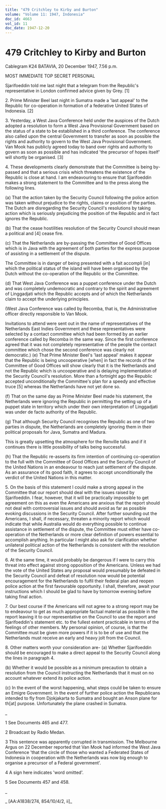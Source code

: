 ```yaml
---
title: "479 Critchley to Kirby and Burton"
volume: "Volume 11: 1947, Indonesia"
doc_id: 4663
vol_id: 11
doc_date: 1947-12-20
---
```


# 479 Critchley to Kirby and Burton

Cablegram K24 BATAVIA, 20 December 1947, 7.56 p.m.

MOST IMMEDIATE TOP SECRET PERSONAL

Sjarifoeddin told me last night that a telegram from the Republic's representative in London confirmed advice given by Grey. [1]

2\. Prime Minister Beel last night in Sumatra made a 'last appeal' to the Republic for co-operation in formation of a federative United States of Indonesia. [2]

3\. Yesterday, a West Java Conference held under the auspices of the Dutch adopted a resolution to form a West Java Provisional Government based on the status of a state to be established in a third conference. The conference also called upon the central Government to transfer as soon as possible the rights and authority to govern to the West Java Provisional Government. Van Mook has publicly agreed today to band over rights and authority to govern as soon as possible and has indicated 'the precursor of hopes itself' will shortly be organised. [3]

4\. These developments clearly demonstrate that the Committee is being by-passed and that a serious crisis which threatens the existence of the Republic is close at hand. I am endeavouring to ensure that Sjarifoeddin makes a strong statement to the Committee and to the press along the following lines.

(a) That the action taken by the Security Council following the police action was taken without prejudice to the rights, claims or position of the parties. The Dutch are disregarding the Security Council's resolutions by taking action which is seriously prejudicing the position of the Republic and in fact ignores the Republic.

(b) That the cease hostilities resolution of the Security Council should mean a political and [4] cease fire.

(c) That the Netherlands are by-passing the Committee of Good Offices which is in Java with the agreement of both parties for the express purpose of assisting in a settlement of the dispute.

The Committee is in danger of being presented with a fait accompli [in] which the political status of the island will have been organised by the Dutch without the co-operation of the Republic or the Committee.

(d) That West Java Conference was a puppet conference under the Dutch and was completely undemocratic and contrary to the spirit and agreement of Linggadjati which the Republic accepts and of which the Netherlands claim to accept the underlying principles.

(West Java Conference was called by Recomba, that is, the Administrative officer directly responsible to Van Mook.

Invitations to attend were sent out in the name of representatives of the Netherlands East Indies Government and these representatives were selected by a contact committee which had been formed by an earlier conference called by Recomba in the same way. Since the first conference agreed that it was not completely representative of the people the contact committee which chose the second conference was clearly not democratic.) (e) That Prime Minister Beel's 'last appeal' makes it appear that the Republic is being uncooperative [when] in fact the records of the Committee of Good Offices will show clearly that it is the Netherlands and not the Republic which is uncooperative and is delaying implementation of the Security Council's resolution. More than a fortnight ago the Republic accepted unconditionally the Committee's plan for a speedy and effective truce [5] whereas the Netherlands have not yet done so.

(f) That on the same day as Prime Minister Beel made his statement, the Netherlands were ignoring the Republic in permitting the setting up of a puppet state in territory which under their own interpretation of Linggadjati was under de facto authority of the Republic.

(g) That although Security Council recognises the Republic as one of two parties in dispute, the Netherlands are completely ignoring them in their political proposals for Java, Sumatra and Madura.

This is greatly upsetting the atmosphere for the Renville talks and if it continues there is little possibility of talks being successful.

(h) That the Republic re-asserts its firm intention of continuing co-operation to the full with the Committee of Good Offices and the Security Council of the United Nations in an endeavour to reach just settlement of the dispute. As an assurance of its good faith, it agrees to accept unconditionally the verdict of the United Nations in this matter.

5\. On the basis of this statement I could make a strong appeal in the Committee that our report should deal with the issues raised by Sjarifoeddin. I fear, however, that it will be practically impossible to get agreement on this as even the Americans are anxious that the report should not deal with controversial issues and should avoid as far as possible evoking discussions in the Security Council. After further sounding out the Americans, I shall, if necessary, threaten a minority report which would indicate that while Australia would do everything possible to continue assistance in settlement of the dispute, the Committee must either have co-operation of the Netherlands or more clear definition of powers essential to accomplish anything. In particular I might also ask for clarification whether unilateral political action of the Netherlands is consistent with the resolution of the Security Council.

6\. At the same time, it would probably be dangerous if I were to carry this threat into effect against strong opposition of the Americans. Unless we had the vote of the United States any proposal would presumably be defeated in the Security Council and defeat of resolution now would be potential encouragement for the Netherlands to fulfil their federal plan and reopen police action at the first favourable opportunity. I shall, therefore, await your instructions which I should be glad to have by tomorrow evening before taking final action.

7\. Our best course if the Americans will not agree to a strong report may be to endeavour to get as much appropriate factual material as possible in the report leaving it to our representative on the Council to use the report and Sjarifoeddin's statement etc. to the fullest extent practicable in terms of the feelings of other members. My personal opinion, of course, is that the Committee must be given more powers if it is to be of use and that the Netherlands must receive an early and heavy jolt from the Council.

8\. Other matters worth your consideration are- (a) Whether Sjarifoeddin should be encouraged to make a direct appeal to the Security Council along the lines in paragraph 4.

(b) Whether it would be possible as a minimum precaution to obtain a resolution from the Council instructing the Netherlands that it must on no account whatever extend its police action.

(c) In the event of the worst happening, what steps could be taken to ensure an Emigre Government. In the event of further police action the Republicans intended to fly from Djokjakarta to Sumatra and bought an Anson plane for th[at] purpose. Unfortunately the plane crashed in Sumatra.

_

1 See Documents 465 and 477.

2 Broadcast by Radio Medan.

3 This sentence was apparently corrupted in transmission. The Melbourne Argus on 22 December reported that Van Mook had informed the West Java Conference 'that the circle of those who wanted a Federated States of Indonesia in cooperation with the Netherlands was now big enough to organise a precursor of a Federal government'.

4 A sign here indicates 'word omitted'.

5 See Documents 457 and 458.

_

_ [AA:A1838/274, 854/10/4/2, ii]_
